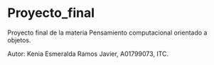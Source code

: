 # Proyecto_final
Proyecto final de la materia Pensamiento computacional orientado a objetos.

Autor: Kenia Esmeralda Ramos Javier, A01799073, ITC.
